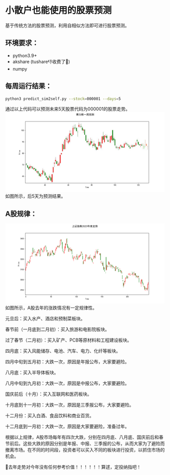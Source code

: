 # 小散户也能使用的股票预测
基于传统方法的股票预测，利用自相似方法即可进行股票预测。
## 环境要求：
* python3.9+
* akshare (tushare👎收费了🤮)
* numpy
## 每周运行结果：
```bash
python3 predict_sim2self.py --stock=000001 --days=5
```
通过以上代码可以预测未来5天股票代码为000001的股票走势。
![result](week.jpeg)
如图所示，后5天为预测结果。
## A股规律：
![result](year.png)
如图所示，A股去年的涨跌情况有一定规律性。

元旦后：买入水产、酒店和预制菜板块。

春节前（一月底到二月初）：买入旅游和电影院板块。

过了春节（二月初）：买入矿产、PCB等原材料和工程建设板块。

四月底：买入风能储存、电池、汽车、电力、化纤等板块。

四月中旬到五月初：大跌一次，原因是年报公布，大家要避险。

八月底：买入半导体板块。

八月中旬到九月初：大跌一次，原因是中报公布，大家要避险。

国庆前后（十月）：买入互联网和医药板块。

十月底到十一月初：大跌一次，原因是三季报公布，大家要避险。

十二月份：买入白酒、食品饮料和商业百货。

十二月底到一月初：大跌一次，原因是大家要避险，准备过年。

根据以上规律，A股市场每年有四次大跌，分别在四月底、八月底、国庆前后和春节前后。这些大跌的原因分别是年报、中报、三季报的公布，从而大家为了避险而撤离市场。在不同的时间段，投资者可以买入不同的板块进行投资，以抓住市场的机会。

🤮去年走势对今年没有任何参考价值！！！！！！算逑，定投纳指吧！
